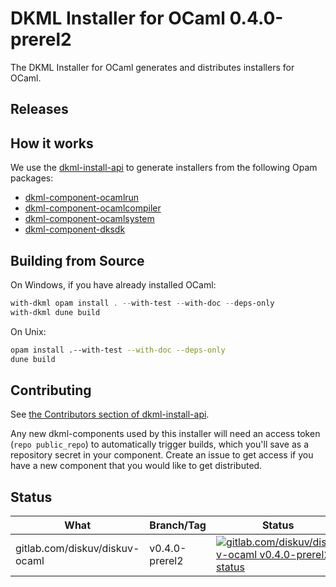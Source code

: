 # DKML Installer for OCaml 0.4.0-prerel2

The DKML Installer for OCaml generates and distributes installers for OCaml.

## Releases

## How it works

We use the [dkml-install-api](https://diskuv.github.io/dkml-install-api/index.html)
to generate installers from the following Opam packages:

* [dkml-component-ocamlrun](http://github.com/diskuv/dkml-component-ocamlcompiler)
* [dkml-component-ocamlcompiler](http://github.com/diskuv/dkml-component-ocamlcompiler)
* [dkml-component-ocamlsystem](http://github.com/diskuv/dkml-component-ocamlsystem)
* [dkml-component-dksdk](http://gitlab.com/diskuv/dkml-component-dksdk)

## Building from Source

On Windows, if you have already installed OCaml:

```powershell
with-dkml opam install . --with-test --with-doc --deps-only
with-dkml dune build
```

On Unix:

```bash
opam install .--with-test --with-doc --deps-only
dune build
```

## Contributing

See [the Contributors section of dkml-install-api](http://github.com/diskuv/dkml-install-api/contributors/README.md).

Any new dkml-components used by this installer will need an access token
(`repo public_repo`)
to automatically trigger builds, which you'll save as a repository secret
in your component. Create an issue to get access if you have a new
component that you would like to get distributed.

## Status

| What                           | Branch/Tag | Status                                                                                                                                                                                             |
| ------------------------------ | ---------- | -------------------------------------------------------------------------------------------------------------------------------------------------------------------------------------------------- |
| gitlab.com/diskuv/diskuv-ocaml | v0.4.0-prerel2   | [![gitlab.com/diskuv/diskuv-ocaml v0.4.0-prerel2 status](https://gitlab.com/diskuv/diskuv-ocaml/badges/v0.4.0-prerel2/pipeline.svg "legacy diskuv-ocaml v0.4.0-prerel2")](https://gitlab.com/diskuv/diskuv-ocaml/-/commits/v0.4.0-prerel2) |

